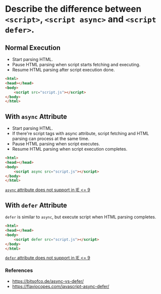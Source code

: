 # Describe the difference between `<script>`, `<script async>` and `<script defer>`.

## Normal Execution
 - Start parsing HTML.
 - Pause HTML parsing when script starts fetching and executing.
 - Resume HTML parsing after script execution done.
 
```html
<html>
<head></head>
<body>
    <script src="script.js"></script>
</body>
</html>
```
## With `async` Attribute
 - Start parsing HTML.
 - If there're script tags with async attribute, script fetching and HTML parsing can process at the same time.
 - Pause HTML parsing when script executes.
 - Resume HTML parsing when script execution completes.

```html
<html>
<head></head>
<body>
    <script async src="script.js"></script>
</body>
</html>
```

[`async` attribute does not support in IE <= 9](https://caniuse.com/#search=async)

## With `defer` Attribute
`defer` is similar to `async`, but execute script when HTML parsing completes.

```html
<html>
<head></head>
<body>
    <script defer src="script.js"></script>
</body>
</html>
```

[`defer` attribute does not support in IE <= 9](https://github.com/h5bp/lazyweb-requests/issues/42)

### References
 - https://bitsofco.de/async-vs-defer/
 - https://flaviocopes.com/javascript-async-defer/
 
